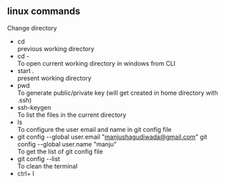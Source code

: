 ## linux commands

Change directory
- cd  
previous working directory
- cd -   
To open current working directory in windows from CLI
- start .  
present working directory
- pwd  
To generate public/private key (will get created in home directory with .ssh)
- ssh-keygen  
To list the files in the current directory
- ls  
To configure the user email and name in git config file
- git config --global user.email "manjushagudiwada@gmail.com"
  git config --global user.name "manju"  
To get the list of git config file
- git config --list   
To clean the terminal
- ctrl+ l


